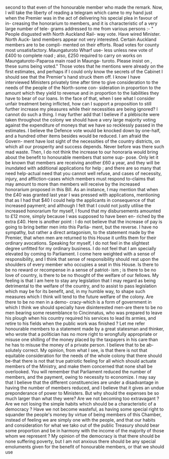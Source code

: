 second to that even of the honourable member who made the remark. Now, I will take the liberty of reading a telegram which came to my hand just when the Premier was in the act of delivering his special plea in favour of in- creasing the honorarium to members, and it is characteristic of a very large number of tele- grams addressed to me from various persons :- " People disgusted with North Auckland Rail- way vote. Have wired Minister. North Auck- land members appear not very interested. Certain Auckland members are to be compli- mented on their efforts. Road votes for county most unsatisfactory. Maungaturoto Wharf use- less unless new vote of £400 to complete road ; also, £250 required to carry on works on Maungaturoto-Paparoa main road in Maunga- turoto. Please insist on , these sums being voted." Those votes that he mentions were already on the first estimates, and perhaps if I could only know the secrets of the Cabinet I should see that the Premier's hand struck them off. I know I have interviewed Ministers privately time after time to give consideration to the needs of the people of the North-some con- sideration in proportion to the amount which they yield to revenue and in proportion to the liabilities they have to bear of our loans. In the face of that, when I see what I consider unfair treatment being inflicted, how can I support a proposition to still further increase my pleasures while their necessities are being ignored? I cannot do such a thing. I may further add that I believe if a plébiscite were taken throughout the colony we should have a very large majority voting against the expenditure of moneys that we have so recklessly passed in the estimates. I believe the Defence vote would be knocked down by one-half, and a hundred other items besides would be reduced. I am afraid the Govern- ment have lost sight of the necessities of the country districts, on which all our prosperity and success depends. Never before was there such mad waste. Then, I do not think the increase to our honoraria would bring about the benefit to honourable members that some sup- pose. Only let it be known that members are receiving another £60 a year, and they will be inundated with additional applications for help ; and there are so many that need help-actual need that you cannot well refuse, and cases of necessity, injury, and affliction-cases which members must respond to-claims that may amount to more than members will receive by the increased honorarium proposed in this Bill. As an instance, I may mention that when the £40 was granted last year I was pressed with applications, mentioning that as I had that $40 I could help the applicants in consequence of that increased payment; and although I felt that I could not justly utilise the increased honorarium for myself, I found that my disbursements amounted to £12 more, simply because I was supposed to have been en- riched by the extra £40. Here is another point : I do not believe that the increase of pay is going to bring better men into this Parlia- ment, but the reverse. I have no sympathy, but rather a direct antagonism, to the statement made by the Premier, that when men are returned to this House it unfits them for their ordinary avocations. Speaking for myself, I do not feel in the slightest degree unfitted for my ordinary business. I do not feel that I am specially elevated by coming to Parliament. I come here weighted with a sense of responsibility, and I think that sense of responsibility should rest upon the shoulders of every member who occupies a seat in this House. Is there to be no reward or recompense in a sense of patriot- ism ; is there to be no love of country, is there to be no thought of the welfare of our fellows. My feeling is that I am here to stay any legislation that I may regard as being detrimental to the welfare of the country, and to assist to pass legislation which may be for its benefit, and, in my humble way, to shape such measures which I think will tend to the future welfare of the colony. Are there to be no men in a demo- cracy-which is a form of government in which I think we should specially have disinterested men-are there to be no men bearing some resemblance to Cincinnatus, who was prepared to leave his plough when his country required his services to lead its armies, and retire to his fields when the public work was finished ? Let me refer honourable members to a statement made by a great statesman and thinker, who wrote that a politician has no more right to wrongfully appropriate or misuse one shilling of the money placed by the taxpayers in his care than he has to misuse the money of a private person. I believe that to be ab- solutely correct. My opinion, from what I see, is that there is not that equitable consideration for the needs of the whole colony that there should be-that there is not that true patriotic feeling for all which should actuate members of the Ministry, and make them concerned that none shall be overlooked. You will remember that Parliament reduced the number of members, and the payment, owing to necessity to economize. I may say that I believe that the different constituencies are under a disadvantage in having the number of members reduced, and I believe that it gives an undue preponderance of power to Ministers. But why should the expenses be so much larger than what they were? Are we not becoming too extravagant ? Are we not losing the simple habits which should be a characteristic of a democracy ? Have we not become wasteful, as having some special right to squander the people's money by virtue of being members of this Chamber, instead of feeling we are simply one with the people, and that our habits and consideration for what we tako out of the public Treasury should bear some proportion and be in harmony with the income of the majority of those whom we represent ? My opinion of the democracy is that there should be none suffering poverty, but I am not anxious there should be any special emoluments given for the benefit of honourable members, or that we should use 